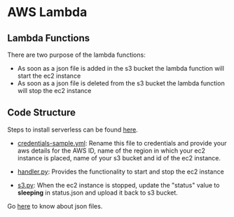 # AWS Lambda

## Lambda Functions

There are two purpose of the lambda functions:

- As soon as a json file is added in the s3 bucket the lambda function will start the ec2 instance
- As soon as a json file is deleted from the s3 bucket the lambda function will stop the ec2 instance

## Code Structure

Steps to install serverless can be found [here](https://www.serverless.com/framework/docs/providers/aws/guide/installation/).

- [credentials-sample.yml](credentials-sample.yml): Rename this file to credentials and provide your aws details for the AWS ID, name of the region in which your ec2 instance is placed, name of your s3 bucket and id of the ec2 instance.

- [handler.py](handler.py): Provides the functionality to start and stop the ec2 instance

- [s3.py](s3.py): When the ec2 instance is stopped, update the "status" value to **sleeping** in status.json and upload it back to s3 bucket.

Go [here](../data_json/README.md) to know about json files.
